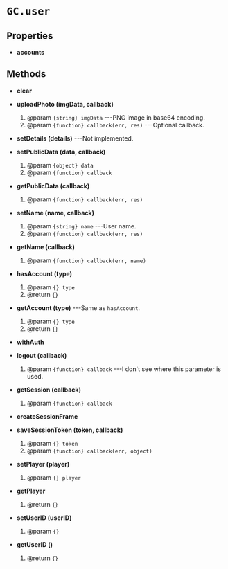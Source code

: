 # `GC.user`

## Properties

* __accounts__

## Methods

* __clear__

* __uploadPhoto (imgData, callback)__
	1. @param `{string} imgData` ---PNG image in base64 encoding.
	2. @param `{function} callback(err, res)` ---Optional callback.

* __setDetails (details)__ ---Not implemented.

* __setPublicData (data, callback)__
	1. @param `{object} data`
	2. @param `{function} callback`

* __getPublicData (callback)__
	1. @param `{function} callback(err, res)`

* __setName (name, callback)__
	1. @param `{string} name` ---User name.
	2. @param `{function} callback(err, res)`

* __getName (callback)__
	1. @param `{function} callback(err, name)`

* __hasAccount (type)__
	1. @param `{} type`
	2. @return `{}`

* __getAccount (type)__ ---Same as `hasAccount`.
	1. @param `{} type`
	2. @return `{}`

* __withAuth__

* __logout (callback)__
	1. @param `{function} callback` ---I don't see where this parameter is used.

* __getSession (callback)__
	1. @param `{function} callback`

* __createSessionFrame__

* __saveSessionToken (token, callback)__
	1. @param `{} token`
	2. @param `{function} callback(err, object)`

* __setPlayer (player)__
	1. @param `{} player`

* __getPlayer__
	1. @return `{}`

* __setUserID (userID)__
	1. @param `{}`

* __getUserID ()__
	1. @return `{}`
